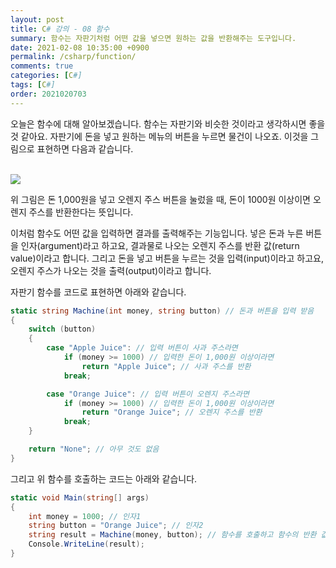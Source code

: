 ```yaml
---
layout: post
title: C# 강의 - 08 함수
summary: 함수는 자판기처럼 어떤 값을 넣으면 원하는 값을 반환해주는 도구입니다.
date: 2021-02-08 10:35:00 +0900
permalink: /csharp/function/
comments: true
categories: [C#]
tags: [C#]
order: 2021020703
---
```


오늘은 함수에 대해 알아보겠습니다. 함수는 자판기와 비슷한 것이라고 생각하시면 좋을 것 같아요. 자판기에 돈을 넣고 원하는 메뉴의 버튼을 누르면 물건이 나오죠.
이것을 그림으로 표현하면 다음과 같습니다.

<br />
<img src="{{ site.baseurl }}/assets/img/posts/csharp/function/machine.svg" class="w400" />
<br />

위 그림은 돈 1,000원을 넣고 오렌지 주스 버튼을 눌렀을 때, 돈이 1000원 이상이면 오렌지 주스를 반환한다는 뜻입니다.

이처럼 함수도 어떤 값을 입력하면 결과를 출력해주는 기능입니다. 넣은 돈과 누른 버튼을 인자(argument)라고 하고요, 결과물로 나오는 오렌지 주스를 반환 값(return value)이라고 합니다. 그리고 돈을 넣고 버튼을 누르는 것을 입력(input)이라고 하고요, 오렌지 주스가 나오는 것을 출력(output)이라고 합니다.

자판기 함수를 코드로 표현하면 아래와 같습니다.

```cs
static string Machine(int money, string button) // 돈과 버튼을 입력 받음
{
    switch (button)
    {
        case "Apple Juice": // 입력 버튼이 사과 주스라면
            if (money >= 1000) // 입력한 돈이 1,000원 이상이라면
                return "Apple Juice"; // 사과 주스를 반환
            break;

        case "Orange Juice": // 입력 버튼이 오렌지 주스라면
            if (money >= 1000) // 입력한 돈이 1,000원 이상이라면
                return "Orange Juice"; // 오렌지 주스를 반환
            break;
    }

    return "None"; // 아무 것도 없음
}
```

그리고 위 함수를 호출하는 코드는 아래와 같습니다.

```cs
static void Main(string[] args)
{
    int money = 1000; // 인자1
    string button = "Orange Juice"; // 인자2
    string result = Machine(money, button); // 함수를 호출하고 함수의 반환 값을 변수에 저장
    Console.WriteLine(result);
}
```